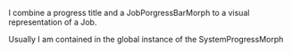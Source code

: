 I combine a progress title and a JobPorgressBarMorph to a visual representation of a Job.

Usually I am contained in the global instance of the SystemProgressMorph